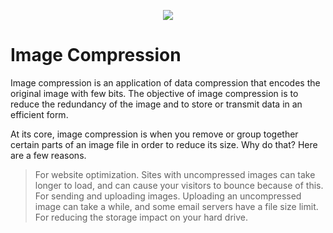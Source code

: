 <p align="center"><img src="https://laravel.com/assets/img/components/logo-laravel.svg"></p>

# Image Compression

Image compression is an application of data compression that encodes the original image with few bits. The objective of image compression is to reduce the redundancy of the image and to store or transmit data in an efficient form.

At its core, image compression is when you remove or group together certain parts of an image file in order to reduce its size. Why do that? Here are a few reasons.
  >For website optimization. Sites with uncompressed images can take longer to load, and can cause your visitors to bounce because of this.
  >For sending and uploading images. Uploading an uncompressed image can take a while, and some email servers have a file size limit.
  >For reducing the storage impact on your hard drive.
